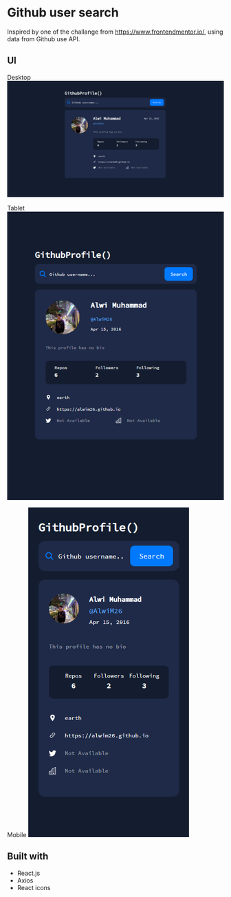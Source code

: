 
# Github user search
Inspired by one of the challange from https://www.frontendmentor.io/, using data from Github use API.

## UI
Desktop
![Desktop](./src/Assets/Desktop.png)

Tablet
![Tablet](./src/Assets/Tablet.png)

Mobile
![Mobile](./src/Assets/Mobile.png)

## Built with

 - React.js
 - Axios
 - React icons
